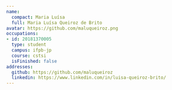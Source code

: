 ```yaml
---
name:
  compact: Maria Luísa
  full: Maria Luísa Queiroz de Brito
avatar: https://github.com/maluqueiroz.png
occupations:
- id: 20181370005
  type: student
  campus: ifpb-jp
  course: cstsi
  isFinished: false
addresses:
  github: https://github.com/maluqueiroz
  linkedin: https://www.linkedin.com/in/luisa-queiroz-brito/
---
```

